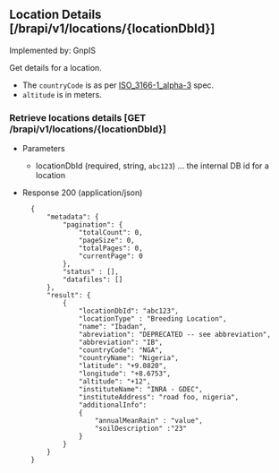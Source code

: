 ## Location Details [/brapi/v1/locations/{locationDbId}]

Implemented by:  GnpIS

Get details for a location.

* The `countryCode` is as per [ISO_3166-1_alpha-3](https://en.wikipedia.org/wiki/ISO_3166-1_alpha-3) spec.
* `altitude` is in meters.


### Retrieve locations details [GET /brapi/v1/locations/{locationDbId}]
+ Parameters
    + locationDbId (required, string, `abc123`) ... the internal DB id for a location
+ Response 200 (application/json)
        
        {
            "metadata": {
                "pagination": { 
                    "totalCount": 0,
                    "pageSize": 0,
                    "totalPages": 0,
                    "currentPage": 0
                },
                "status" : [],
                "datafiles": []
            },
            "result": {
                {
                    "locationDbId": "abc123",
                    "locationType" : "Breeding Location",
                    "name": "Ibadan",
                    "abreviation": "DEPRECATED -- see abbreviation",
                    "abbreviation": "IB",
                    "countryCode": "NGA",
                    "countryName": "Nigeria",
                    "latitude": "+9.0820",
                    "longitude": "+8.6753",
                    "altitude": "+12",
                    "instituteName": "INRA - GDEC",
                    "instituteAddress": "road foo, nigeria",
                    "additionalInfo": 
                    {
                        "annualMeanRain" : "value", 
                        "soilDescription" :"23"
                    }
                }
            }
        }

